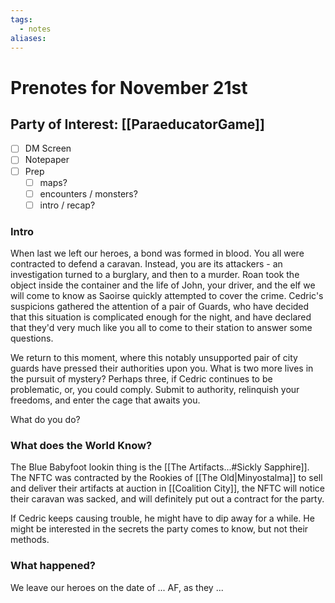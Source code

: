 ```yaml
---
tags:
  - notes
aliases:
---
```


# Prenotes for November 21st
## Party of Interest: [[ParaeducatorGame]]
- [ ] DM Screen
- [ ] Notepaper
- [ ] Prep
	- [ ] maps?
	- [ ] encounters / monsters?
	- [ ] intro / recap?

### Intro
When last we left our heroes, a bond was formed in blood. You all were contracted to defend a caravan. Instead, you are its attackers - an investigation turned to a burglary, and then to a murder. Roan took the object inside the container and the life of John, your driver, and the elf we will come to know as Saoirse quickly attempted to cover the crime. Cedric's suspicions gathered the attention of a pair of Guards, who have decided that this situation is complicated enough for the night, and have declared that they'd very much like you all to come to their station to answer some questions.

We return to this moment, where this notably unsupported pair of city guards have pressed their authorities upon you. What is two more lives in the pursuit of mystery? Perhaps three, if Cedric continues to be problematic, or, you could comply. Submit to authority, relinquish your freedoms, and enter the cage that awaits you.

What do you do?

### What does the World Know?

The Blue Babyfoot lookin thing is the [[The Artifacts...#Sickly Sapphire]]. The NFTC was contracted by the Rookies of [[The Old|Minyostalma]] to sell and deliver their artifacts at auction in [[Coalition City]], the NFTC will notice their caravan was sacked, and will definitely put out a contract for the party.

If Cedric keeps causing trouble, he might have to dip away for a while. He might be interested in the secrets the party comes to know, but not their methods.

### What happened?


We leave our heroes on the date of ... AF, as they ...